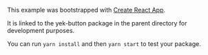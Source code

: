 This example was bootstrapped with [Create React App](https://github.com/facebook/create-react-app).

It is linked to the yek-button package in the parent directory for development purposes.

You can run `yarn install` and then `yarn start` to test your package.
